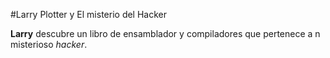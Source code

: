 #Larry Plotter y El misterio del Hacker

**Larry** descubre un libro de ensamblador y compiladores que pertenece a n misterioso *hacker*.

